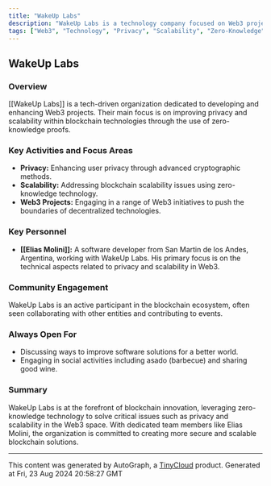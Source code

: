 ```yaml
---
title: "WakeUp Labs"
description: "WakeUp Labs is a technology company focused on Web3 projects, with an emphasis on enhancing privacy and scalability through zero-knowledge technology."
tags: ["Web3", "Technology", "Privacy", "Scalability", "Zero-Knowledge"]
---
```


## WakeUp Labs

### Overview
[[WakeUp Labs]] is a tech-driven organization dedicated to developing and enhancing Web3 projects. Their main focus is on improving privacy and scalability within blockchain technologies through the use of zero-knowledge proofs.

### Key Activities and Focus Areas
- **Privacy:** Enhancing user privacy through advanced cryptographic methods.
- **Scalability:** Addressing blockchain scalability issues using zero-knowledge technology.
- **Web3 Projects:** Engaging in a range of Web3 initiatives to push the boundaries of decentralized technologies.

### Key Personnel
- **[[Elias Molini]]:** A software developer from San Martin de los Andes, Argentina, working with WakeUp Labs. His primary focus is on the technical aspects related to privacy and scalability in Web3.

### Community Engagement
WakeUp Labs is an active participant in the blockchain ecosystem, often seen collaborating with other entities and contributing to events.

### Always Open For
- Discussing ways to improve software solutions for a better world.
- Engaging in social activities including asado (barbecue) and sharing good wine.

### Summary
WakeUp Labs is at the forefront of blockchain innovation, leveraging zero-knowledge technology to solve critical issues such as privacy and scalability in the Web3 space. With dedicated team members like Elias Molini, the organization is committed to creating more secure and scalable blockchain solutions.

---
This content was generated by AutoGraph, a [TinyCloud](https://tinycloud.xyz/) product.
Generated at Fri, 23 Aug 2024 20:58:27 GMT